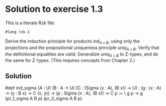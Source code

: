 # Solution to exercise 1.3

This is a literate Rzk file:

```rzk
#lang rzk-1
```

Derive the induction principle for products $ind_{A \times B}$, using only the projections and
the propositional uniqueness principle $uniq_{A \times B}$. Verify that the definitional equalities are valid.
Generalize $uniq_{A \times B}$ to $\Sigma$-types, and do the same for $\Sigma$-types. (This requires concepts from Chapter 2.)

## Solution

#def ind_sigma
  (A : U)
  (B : A -> U)
  (C : (Sigma (x : A), (B x)) -> U)
  : (g : (x : A) -> (y : B x) -> C (x, y)) -> (p : Sigma (x : A), (B x)) -> C p
  := \ g p -> g (pr_1_sigma A B p) (pr_2_sigma A B p)
```

